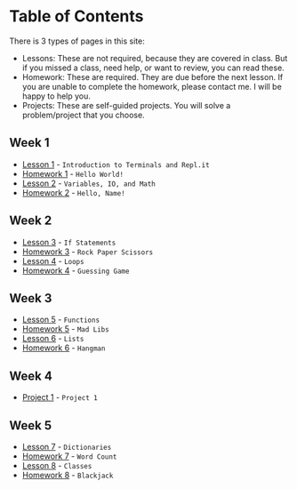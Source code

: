 # Table of Contents

There is 3 types of pages in this site:
 - Lessons: These are not required, because they are covered in class. But if you missed a class, need help, or want to review, you can read these.
 - Homework: These are required. They are due before the next lesson. If you are unable to complete the homework, please contact me. I will be happy to help you.
 - Projects: These are self-guided projects. You will solve a problem/project that you choose.


## Week 1
 - [Lesson 1](./week1/lesson1/index.md) - `Introduction to Terminals and Repl.it`
 - [Homework 1](./week1/homework1/index.md) - `Hello World!`
 - [Lesson 2](./week1/lesson2/index.md) - `Variables, IO, and Math`
 - [Homework 2](./week1/homework2/index.md) - `Hello, Name!`

## Week 2
 - [Lesson 3](./week2/lesson3/) - `If Statements`
 - [Homework 3](./week2/homework3/) - `Rock Paper Scissors`
 - [Lesson 4](./week2/lesson4/) - `Loops`
 - [Homework 4](./week2/homework4/) - `Guessing Game`

## Week 3
 - [Lesson 5](./week3/lesson5/) - `Functions`
 - [Homework 5](./week3/homework5/) - `Mad Libs`
 - [Lesson 6](./week3/lesson6/) - `Lists`
 - [Homework 6](./week3/homework6/) - `Hangman`

## Week 4
 - [Project 1](./week4/index.md) - `Project 1`

## Week 5
 - [Lesson 7](./week4/lesson7/) - `Dictionaries`
 - [Homework 7](./week4/homework7/) - `Word Count`
 - [Lesson 8](./week4/lesson8/) - `Classes`
 - [Homework 8](./week4/homework8/) - `Blackjack`